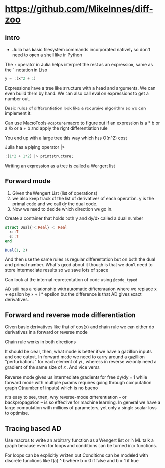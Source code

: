 # https://github.com/MikeInnes/diff-zoo


## Intro

* Julia has basic filesystem commands incorporated natively so don't need to open a shell like in Python

The ```:``` operator in Julia helps interpret the rest as an expression, same as the ``` ` ``` notation in Lisp

```julia
y = :(x^2 + 1)
```

Expressions have a tree like structure with a head and arguments. We can even build them by hand. We can also call eval on expressions to get a number out.

Basic rules of differentiation look like a recursive algorithm so we can implement it.

Can use MacroTools ```@capture``` macro to figure out if an expression is a * b or a /b or a + b and apply the right differentiation rule

You end up with a large tree this way which has O(n^2) cost

Julia has a piping operator |>

```julia
:(1*2 + 1*2) |> printstructure;
```

Writing an expression as a tree is called a Wengert list

## Forward mode
1. Given the Wengert List (list of operations)
2. we also keep track of the list of derivatives of each operation. y is the primal code and we call dy the dual code. 
3. Now we need to decide which direction we go in.

Create a container that holds both y and dy/dx called a dual number

```julia
struct Dual{T<:Real} <: Real
  x::T
  ϵ::T
end

Dual(1, 2)
```

And then use the same rules as regular differentation but on both the dual and primal number. What's good about it though is that we don't need to store intermediate results so we save lots of space

Can look at the internal representation of code using ```@code_typed```


AD still has a relationship with automatic differentation where we replace x + epsilon by x + i * epsilon but the difference is that AD gives exact derivatives.

## Forward and reverse mode differentiation

Given basic derivatives like that of cos(x) and chain rule we can either do derivatives in a forward or reverse mode

Chain rule works in both directions

It should be clear, then, what mode is better if we have a gazillion inputs and one output. In forward mode we need to carry around a gazillion "perturbations" for each element of  𝑦𝑖 , whereas in reverse we only need a gradient of the same size of  𝑥 . And vice versa.

Reverse mode gives us intermediate gradients for free dy/dy = 1 while forward mode with multiple params requires going through computation graph O(number of inputs) which is no bueno

It's easy to see, then, why reverse-mode differentiation – or backpropagation – is so effective for machine learning. In general we have a large computation with millions of parameters, yet only a single scalar loss to optimise.

## Tracing based AD
Use macros to write an arbitrary function as a Wengert list or in ML talk a graph because even for loops and conditions can be turned into functions. 

For loops can be explicitly written out
Conditions can be modeled with discrete functions like f(a) ^ b where b = 0 if false and b = 1 if true